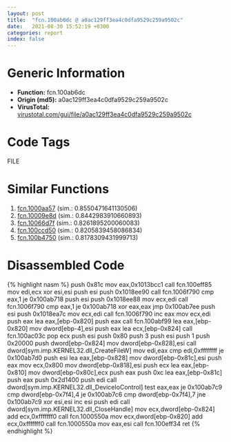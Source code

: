 ```yaml
---
layout: post
title:  "fcn.100ab6dc @ a0ac129ff3ea4c0dfa9529c259a9502c"
date:   2021-08-30 15:52:19 +0300
categories: report
index: false
---
```


# Generic Information
- **Function:** fcn.100ab6dc
- **Origin (md5):** a0ac129ff3ea4c0dfa9529c259a9502c
- **VirusTotal:** [virustotal.com/gui/file/a0ac129ff3ea4c0dfa9529c259a9502c][virustotal_ref]

# Code Tags
<span class="tag" id="FILE">FILE</span>


# Similar Functions

1. [fcn.1000aa57][similar_1_ref] (sim.: 0.8550471641130506)
2. [fcn.10009e8d][similar_2_ref] (sim.: 0.8442983910660893)
3. [fcn.10066d7f][similar_3_ref] (sim.: 0.8261895200060083)
4. [fcn.100ccd50][similar_4_ref] (sim.: 0.8205839458086834)
5. [fcn.100b4750][similar_5_ref] (sim.: 0.8178309431999713)


# Disassembled Code

{% highlight nasm %}
push 0x81c
mov eax,0x1013bcc1
call fcn.100eff85
mov edi,ecx
xor esi,esi
push esi
push 0x1018ee90
call fcn.1006f790
cmp eax,1
je 0x100ab718
push esi
push 0x1018ee88
mov ecx,edi
call fcn.1006f790
cmp eax,1
je 0x100ab718
xor eax,eax
jmp 0x100ab7ee
push esi
push 0x1018ea7c
mov ecx,edi
call fcn.1006f790
inc eax
mov ecx,edi
push eax
lea eax,[ebp-0x820]
push eax
call fcn.100abf99
lea eax,[ebp-0x820]
mov dword[ebp-4],esi
push eax
lea ecx,[ebp-0x824]
call fcn.100ac03c
pop ecx
push esi
push 0x80
push 3
push esi
push 1
push 0x20000
push dword[ebp-0x824]
mov dword[ebp-0x828],esi
call dword[sym.imp.KERNEL32.dll_CreateFileW]
mov edi,eax
cmp edi,0xffffffff
je 0x100ab7d0
push esi
lea eax,[ebp-0x828]
mov dword[ebp-0x81c],esi
push eax
mov ecx,0x800
mov dword[ebp-0x818],esi
push ecx
lea eax,[ebp-0x810]
mov dword[ebp-0x80c],ecx
push eax
push 0xc
lea eax,[ebp-0x81c]
push eax
push 0x2d1400
push edi
call dword[sym.imp.KERNEL32.dll_DeviceIoControl]
test eax,eax
je 0x100ab7c9
cmp dword[ebp-0x7f4],4
je 0x100ab7c6
cmp dword[ebp-0x7f4],7
jne 0x100ab7c9
xor esi,esi
inc esi
push edi
call dword[sym.imp.KERNEL32.dll_CloseHandle]
mov ecx,dword[ebp-0x824]
add ecx,0xfffffff0
call fcn.1000550a
mov ecx,dword[ebp-0x820]
add ecx,0xfffffff0
call fcn.1000550a
mov eax,esi
call fcn.100eff34
ret 
{% endhighlight %}


[similar_1_ref]: /report/fcn.1000aa57@e5d49e0823e602f2ee948ac39d32c1eb
[similar_2_ref]: /report/fcn.10009e8d@a0ac129ff3ea4c0dfa9529c259a9502c
[similar_3_ref]: /report/fcn.10066d7f@e5d49e0823e602f2ee948ac39d32c1eb
[similar_4_ref]: /report/fcn.100ccd50@89dc67d2f980e8488f97b1bf8cb24258
[similar_5_ref]: /report/fcn.100b4750@89dc67d2f980e8488f97b1bf8cb24258
[virustotal_ref]: https://www.virustotal.com/gui/file/a0ac129ff3ea4c0dfa9529c259a9502c